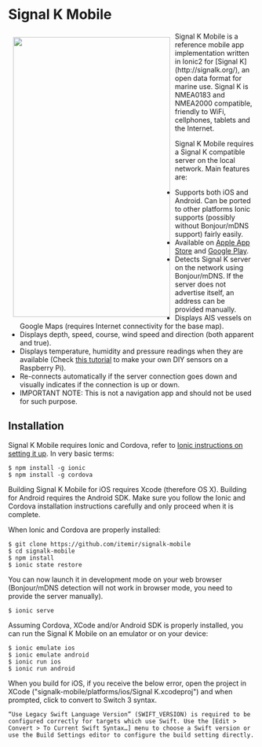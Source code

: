 Signal K Mobile
===

<img src='https://raw.githubusercontent.com/itemir/signalk-mobile/master/resources/screenshot.gif' align='left' width='320' height='569' hspace='10' vspace='10'>
Signal K Mobile is a reference mobile app implementation written in Ionic2 for [Signal K](http://signalk.org/), an open data format for marine use. Signal K is NMEA0183 and NMEA2000 compatible, friendly to WiFi, cellphones, tablets and the Internet.

Signal K Mobile requires a Signal K compatible server on the local network. Main features are:

* Supports both iOS and Android. Can be ported to other platforms Ionic supports (possibly without Bonjour/mDNS support) fairly easily.
* Available on [Apple App Store](https://itunes.apple.com/us/app/signal-k/id1158614687?ls=1&mt=8) and [Google Play](https://play.google.com/store/apps/details?id=mobi.signalk.app&hl=en).
* Detects Signal K server on the network using Bonjour/mDNS. If the server does not advertise itself, an address can be provided manually.
* Displays AIS vessels on Google Maps (requires Internet connectivity for the base map).
* Displays depth, speed, course, wind speed and direction (both apparent and true).
* Displays temperature, humidity and pressure readings when they are available (Check [this tutorial](https://www.partmarine.com/blog/nine_dollar_weather_station_for_raspberry_pi/) to make your own DIY sensors on a Raspberry Pi).
* Re-connects automatically if the server connection goes down and visually indicates if the connection is up or down.
* IMPORTANT NOTE: This is not a navigation app and should not be used for such purpose.


Installation
---

Signal K Mobile requires Ionic and Cordova, refer to [Ionic instructions on setting it up](http://ionicframework.com/docs/v2/getting-started/installation/). In very basic terms:

    $ npm install -g ionic
    $ npm install -g cordova

Building Signal K Mobile for iOS requires Xcode (therefore OS X). Building for Android requires the Android SDK. Make sure you follow the Ionic and Cordova installation instructions carefully and only proceed when it is complete.

When Ionic and Cordova are properly installed:

    $ git clone https://github.com/itemir/signalk-mobile
    $ cd signalk-mobile
    $ npm install
    $ ionic state restore

You can now launch it in development mode on your web browser (Bonjour/mDNS detection will not work in browser mode, you need to provide the server manually).

    $ ionic serve

Assuming Cordova, XCode and/or Android SDK is properly installed, you can run the Signal K Mobile on an emulator or on your device:

    $ ionic emulate ios
    $ ionic emulate android
    $ ionic run ios
    $ ionic run android

When you build for iOS, if you receive the below error, open the project in XCode ("signalk-mobile/platforms/ios/Signal K.xcodeproj") and when prompted, click to convert to Switch 3 syntax.

    “Use Legacy Swift Language Version” (SWIFT_VERSION) is required to be configured correctly for targets which use Swift. Use the [Edit > Convert > To Current Swift Syntax…] menu to choose a Swift version or use the Build Settings editor to configure the build setting directly.

